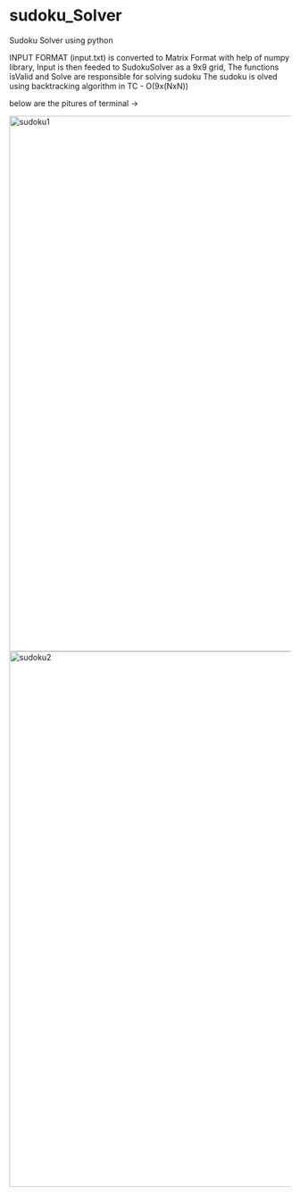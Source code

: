 # sudoku_Solver
Sudoku Solver using python

INPUT FORMAT (input.txt) is converted to Matrix Format with help of numpy library,
Input is then feeded to SudokuSolver as a 9x9 grid,
The functions isValid and Solve are responsible for solving sudoku
The sudoku is olved using backtracking algorithm in TC - O(9x(NxN))

below are the pitures of terminal -> 


<img width="960" alt="sudoku1" src="https://user-images.githubusercontent.com/114729861/193247947-e9417558-6265-49fa-9ccb-fe6edfb27310.png">


<img width="960" alt="sudoku2" src="https://user-images.githubusercontent.com/114729861/193247830-afd5d2f6-9e35-472f-923d-109f26557831.png">
